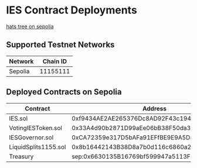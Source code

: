 # IES Contract Deployments

[hats tree on sepolia](https://app.hatsprotocol.xyz/trees/11155111/614)

<!--
## Supported Mainnet Networks

| Network         | Chain ID |
| --------------- | -------- |
| Mainnet         | 1        |
| Optimism        | 10       |
| Fantom          | 250      |
| Celo            | 42220    |
| Arbitrum        | 42161    |
| Base            | 8453     |
| Polygon         | 137      |
| Avalanche       | 43114    |
| Scroll          | 534352   |
-->

## Supported Testnet Networks

| Network | Chain ID |
| ------- | -------- |
| Sepolia | 11155111 |

## Deployed Contracts on Sepolia

<table>
<thead>
    <tr>
        <th>Contract</th>
        <th>Address</th>
    </tr>
</thead>
<tbody>
    <tr>
        <td>IES.sol</td>
        <td>0xf9434AE2AE265376Dc8AD92F43c194746070389f</td>
    </tr>
    <tr>
        <td>VotingIESToken.sol</td>
        <td>0x33A4d90b2871D99aEe06bB38F50da3Fd771Fca12</td>
    </tr>
    <tr>
        <td>IESGovernor.sol</td>
        <td>0xCA72359e317D5bAFa91EFfBE9E9A5D473060fE2B</td>
    </tr>
    <tr>
        <td>LiquidSplits1155.sol</td>
        <td>0x8b16442143B38D8a7b0d116c6860a241Abf98788</td>
    </tr>
    <tr>
        <td>Treasury</td>
        <td>sep:0x6630135B16769bf599947a5113F617be4feC781b</td>
    </tr>
</tbody>
</table>
